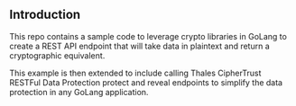 ## Introduction

This repo contains a sample code to leverage crypto libraries in GoLang to create a REST API endpoint that will take data in plaintext and return a cryptographic equivalent.

This example is then extended to include calling Thales CipherTrust RESTFul Data Protection protect and reveal endpoints to simplify the data protection in any GoLang application.
